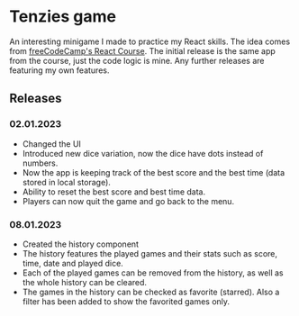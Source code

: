# Tenzies game
An interesting minigame I made to practice my React skills. The idea comes from [freeCodeCamp's React Course](https://www.youtube.com/watch?v=bMknfKXIFA8&t). The initial release is the same app from the course, just the code logic is mine. Any further releases are featuring my own features.

## Releases
### 02.01.2023
- Changed the UI
- Introduced new dice variation, now the dice have dots instead of numbers.
- Now the app is keeping track of the best score and the best time (data stored in local storage).
- Ability to reset the best score and best time data.
- Players can now quit the game and go back to the menu.

### 08.01.2023
- Created the history component
- The history features the played games and their stats such as score, time, date and played dice.
- Each of the played games can be removed from the history, as well as the whole history can be cleared.
- The games in the history can be checked as favorite (starred). Also a filter has been added to show the favorited games only.